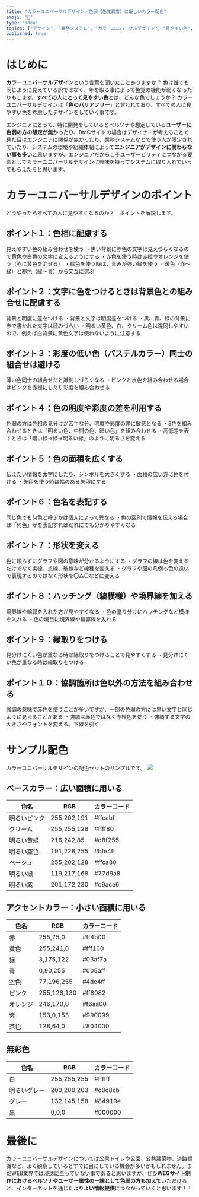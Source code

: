 ```yaml
---
title: "カラーユニバーサルデザイン／色弱（色覚異常）に優しいカラー配色"
emoji: "🦉"
type: "idea"
topics: ["デザイン", "業務システム", "カラーユニバーサルデザイン", "見やすい色", "ユーザービリティ"]
published: true
---
```


# はじめに
**カラーユニバーサルデザイン**という言葉を聞いたことありますか？
色は誰でも同じように見えている訳ではなく、年を取る事によって色覚の機能が弱くなったりもします。**すべての人にとって見やすい色**とは、どんな色でしょうか？
カラーユニバーサルデザインは「**色のバリアフリー**」と言われており、すべての人に見やすい色を考慮したデザインをしていく事です。

エンジニアにとって、特に開発をしているとペルソナや想定している**ユーザーに色弱の方の想定が無かったり**、BtoCサイトの場合はデザイナーが考えることで見た目はエンジニアに関係が無かったり、業務システムなどで使う人が限定されていたり、システムの環境や組織体制によって**エンジニアがデザインに関わらない事も多い**と思いますが、エンジニアだからこそユーザービリティにつながる要素としてカラーユニバーサルデザインに興味を持ってシステムに取り入れていってもらえたらと思います。
# カラーユニバーサルデザインのポイント
どうやったらすべての人に見やすくなるのか？　ポイントを解説します。
## ポイント１：色相に配慮する
見えやすい色の組み合わせを使う
・黒い背景に赤色の文字は見えづらくなるので黄色や白色の文字に変えるようにする
・赤色を使う時は赤橙やオレンジを使う（赤に黄色を混ぜる）
・緑色を使う時は、青みが強い緑を使う
・暖色（赤～緑）と寒色（緑～青）から交互に選ぶ
## ポイント２：文字に色をつけるときは背景色との組み合せに配慮する
背景と明度に差をつける
・背景と文字は明度差をつける
・黒、青、緑の背景に赤で書かれた文字は読みづらい
・明るい黄色、白、クリーム色は混同しやすいので、例えば白背景に黄色文字は使わないように注意する
## ポイント３：彩度の低い色（パステルカラー）同士の組合せは避ける
薄い色同士の組合せだと識別しづらくなる
・ピンクと水色を組み合わせる場合はピンクを赤橙にしたり彩度を組み合わせる
## ポイント４：色の明度や彩度の差を利用する
色弱の方は色相の見分けが苦手な分、明度や彩度の差に敏感となる
・3色を組み合わせるときは「明るい色、中間の色、暗い色」を組み合わせる
・高低差を表すときは「暗い緑→緑→明るい緑」のように明るさを変える
## ポイント５：色の面積を広くする
伝えたい情報を太字にしたり、シンボルを大きくする
・面積の広い方に色を付ける
・矢印を使う時は幅のある矢印にする
## ポイント６：色名を表記する
同じ色でも何色と呼ぶかは個人によって異なる
・色の区別で情報を伝える場合は「何色」かを表記すればだれにでも分かりやすくなる
## ポイント７：形状を変える
色に頼らずにグラフや図の意味が分かるようにする
・グラフの線は色を変えるだけでなく実線、点線、破線など線種を変える
・グラフや図の凡例も色の違いで表現するのではなく形状を〇△□などに変える
## ポイント８：ハッチング（縞模様）や境界線を加える
境界線や輪郭を入れた方が見やすくなる
・色の塗り分けにハッチングなど模様を入れる
・色の境目に境界線や輪郭線を入れる
## ポイント９：縁取りをつける
見分けにくい色が重なる時は縁取りをつけることで見やすくする
・見分けにくい色が重なる時は縁取りをつける
## ポイント１０：協調箇所は色以外の方法を組み合わせる
強調の意味で赤色を使うことが多いですが、一部の色弱の方には黒い文字と同じように見えることがある
・強調は赤色ではなく赤橙色を使う
・強調する文字の大きさやフォントを変える。下線を引く
# サンプル配色
カラーユニバーサルデザインの配色セットのサンプルです。
![](https://storage.googleapis.com/zenn-user-upload/hvonrlrprf9cr12e69832h1021rs)
## ベースカラー：広い面積に用いる
|色名|RGB|カラーコード|
| ---- | ---- | ---- |
|明るいピンク|255,202,191|#ffcabf|
|クリーム|255,255,128|#ffff80|
|明るい黄緑|216,242,85|#d8f255|
|明るい空色|191,228,255|#bfe4ff|
|ベージュ|255,202,128|#ffca80|
|明るい緑|119,217,168|#77d9a8|
|明るい紫|201,172,230|#c9ace6|
## アクセントカラー：小さい面積に用いる
|色名|RGB|カラーコード|
| ---- | ---- | ---- |
|赤|255,75,0|#ff4b00|
|黄色|255,241,0|#fff100|
|緑|3,175,122|#03af7a|
|青|0,90,255|#005aff|
|空色|77,196,255|#4dc4ff|
|ピンク|255,128,130|#ff8082|
|オレンジ|246,170,0|#f6aa00|
|紫|153,0,153|#990099|
|茶色|128,64,0|#804000|
## 無彩色
|色名|RGB|カラーコード|
| ---- | ---- | ---- |
|白|255,255,255|#ffffff|
|明るいグレー|200,200,203|#c8c8cb|
|グレー|132,145,158|#84919e|
|黒|0,0,0|#000000|
# 最後に
カラーユニバーサルデザインについては公衆トイレや公園、公共建築物、道路標識など、よく観察しているとすでに目にしている機会が多いかもしれません。まだWEB業界では浸透に至っていない事であると思いますが、ぜひ**WEGサイト制作におけるペルソナやユーザー属性の一端として色弱の方も加えて**いただけると、インターネットを通じた**よりよい情報提供**につながっていくと思います！！








